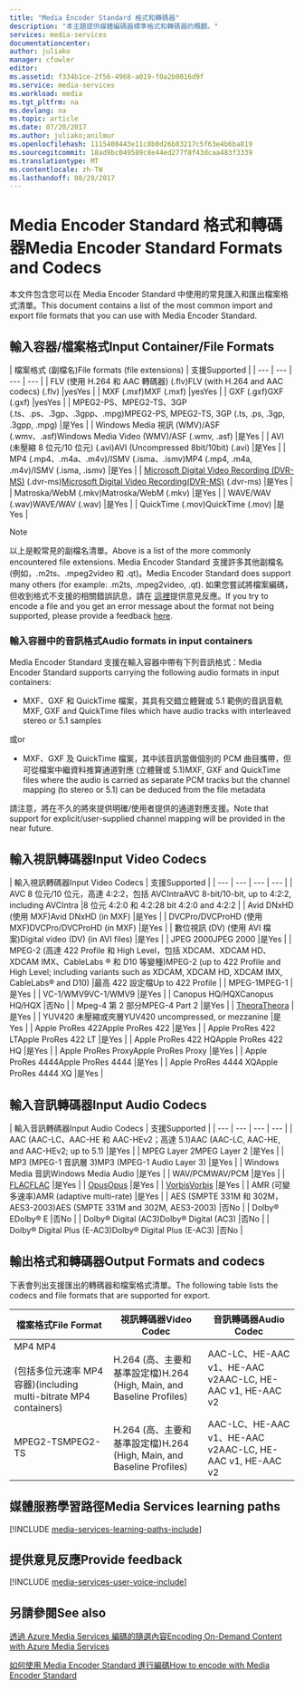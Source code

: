 ```yaml
---
title: "Media Encoder Standard 格式和轉碼器"
description: "本主題提供媒體編碼器標準格式和轉碼器的概觀。"
services: media-services
documentationcenter: 
author: juliako
manager: cfowler
editor: 
ms.assetid: f334b1ce-2f56-4968-a019-f0a2b0016d9f
ms.service: media-services
ms.workload: media
ms.tgt_pltfrm: na
ms.devlang: na
ms.topic: article
ms.date: 07/20/2017
ms.author: juliako;anilmur
ms.openlocfilehash: 1115408443e11c8b0d26b83217c5f63e4b6ba819
ms.sourcegitcommit: 18ad9bc049589c8e44ed277f8f43dcaa483f3339
ms.translationtype: MT
ms.contentlocale: zh-TW
ms.lasthandoff: 08/29/2017
---
```

# <a name="media-encoder-standard-formats-and-codecs"></a><span data-ttu-id="42308-103">Media Encoder Standard 格式和轉碼器</span><span class="sxs-lookup"><span data-stu-id="42308-103">Media Encoder Standard Formats and Codecs</span></span>
<span data-ttu-id="42308-104">本文件包含您可以在 Media Encoder Standard 中使用的常見匯入和匯出檔案格式清單。</span><span class="sxs-lookup"><span data-stu-id="42308-104">This document contains a list of the most common import and export file formats that you can use with Media Encoder Standard.</span></span>

## <a name="input-containerfile-formats"></a><span data-ttu-id="42308-105">輸入容器/檔案格式</span><span class="sxs-lookup"><span data-stu-id="42308-105">Input Container/File Formats</span></span>
| <span data-ttu-id="42308-106">檔案格式 (副檔名)</span><span class="sxs-lookup"><span data-stu-id="42308-106">File formats (file extensions)</span></span> | <span data-ttu-id="42308-107">支援</span><span class="sxs-lookup"><span data-stu-id="42308-107">Supported</span></span> |
| --- | --- | --- | --- |
| <span data-ttu-id="42308-108">FLV (使用 H.264 和 AAC 轉碼器) (.flv)</span><span class="sxs-lookup"><span data-stu-id="42308-108">FLV (with H.264 and AAC codecs) (.flv)</span></span> |<span data-ttu-id="42308-109">yes</span><span class="sxs-lookup"><span data-stu-id="42308-109">Yes</span></span> |
| <span data-ttu-id="42308-110">MXF    (.mxf)</span><span class="sxs-lookup"><span data-stu-id="42308-110">MXF    (.mxf)</span></span> |<span data-ttu-id="42308-111">yes</span><span class="sxs-lookup"><span data-stu-id="42308-111">Yes</span></span> |
| <span data-ttu-id="42308-112">GXF    (.gxf)</span><span class="sxs-lookup"><span data-stu-id="42308-112">GXF    (.gxf)</span></span> |<span data-ttu-id="42308-113">yes</span><span class="sxs-lookup"><span data-stu-id="42308-113">Yes</span></span> |
| <span data-ttu-id="42308-114">MPEG2-PS、MPEG2-TS、3GP (.ts、.ps、.3gp、.3gpp、.mpg)</span><span class="sxs-lookup"><span data-stu-id="42308-114">MPEG2-PS, MPEG2-TS, 3GP (.ts, .ps, .3gp, .3gpp, .mpg)</span></span> |<span data-ttu-id="42308-115">是</span><span class="sxs-lookup"><span data-stu-id="42308-115">Yes</span></span> |
| <span data-ttu-id="42308-116">Windows Media 視訊 (WMV)/ASF (.wmv、.asf)</span><span class="sxs-lookup"><span data-stu-id="42308-116">Windows Media Video (WMV)/ASF (.wmv, .asf)</span></span> |<span data-ttu-id="42308-117">是</span><span class="sxs-lookup"><span data-stu-id="42308-117">Yes</span></span> |
| <span data-ttu-id="42308-118">AVI (未壓縮 8 位元/10 位元) (.avi)</span><span class="sxs-lookup"><span data-stu-id="42308-118">AVI (Uncompressed 8bit/10bit) (.avi)</span></span> |<span data-ttu-id="42308-119">是</span><span class="sxs-lookup"><span data-stu-id="42308-119">Yes</span></span> |
| <span data-ttu-id="42308-120">MP4 (.mp4、.m4a、.m4v)/ISMV (.isma、.ismv)</span><span class="sxs-lookup"><span data-stu-id="42308-120">MP4 (.mp4, .m4a, .m4v)/ISMV (.isma, .ismv)</span></span> |<span data-ttu-id="42308-121">是</span><span class="sxs-lookup"><span data-stu-id="42308-121">Yes</span></span> |
| <span data-ttu-id="42308-122">[Microsoft Digital Video Recording (DVR-MS)](https://msdn.microsoft.com/library/windows/desktop/dd692984) (.dvr-ms)</span><span class="sxs-lookup"><span data-stu-id="42308-122">[Microsoft Digital Video Recording(DVR-MS)](https://msdn.microsoft.com/library/windows/desktop/dd692984) (.dvr-ms)</span></span> |<span data-ttu-id="42308-123">是</span><span class="sxs-lookup"><span data-stu-id="42308-123">Yes</span></span> |
| <span data-ttu-id="42308-124">Matroska/WebM (.mkv)</span><span class="sxs-lookup"><span data-stu-id="42308-124">Matroska/WebM (.mkv)</span></span> |<span data-ttu-id="42308-125">是</span><span class="sxs-lookup"><span data-stu-id="42308-125">Yes</span></span> |
| <span data-ttu-id="42308-126">WAVE/WAV (.wav)</span><span class="sxs-lookup"><span data-stu-id="42308-126">WAVE/WAV (.wav)</span></span> |<span data-ttu-id="42308-127">是</span><span class="sxs-lookup"><span data-stu-id="42308-127">Yes</span></span> |
| <span data-ttu-id="42308-128">QuickTime (.mov)</span><span class="sxs-lookup"><span data-stu-id="42308-128">QuickTime (.mov)</span></span> |<span data-ttu-id="42308-129">是</span><span class="sxs-lookup"><span data-stu-id="42308-129">Yes</span></span> |

> [!NOTE]
> <span data-ttu-id="42308-130">以上是較常見的副檔名清單。</span><span class="sxs-lookup"><span data-stu-id="42308-130">Above is a list of the more commonly encountered file extensions.</span></span> <span data-ttu-id="42308-131">Media Encoder Standard 支援許多其他副檔名 (例如，.m2ts、.mpeg2video 和 .qt)。</span><span class="sxs-lookup"><span data-stu-id="42308-131">Media Encoder Standard does support many others (for example: .m2ts, .mpeg2video, .qt).</span></span> <span data-ttu-id="42308-132">如果您嘗試將檔案編碼，但收到格式不支援的相關錯誤訊息，請在 [這裡](https://feedback.azure.com/forums/169396-media-services/category/144411-encoding-and-processing/)提供意見反應。</span><span class="sxs-lookup"><span data-stu-id="42308-132">If you try to encode a file and you get an error message about the format not being supported, please provide a feedback [here](https://feedback.azure.com/forums/169396-media-services/category/144411-encoding-and-processing/).</span></span>
> 
> 

### <a name="audio-formats-in-input-containers"></a><span data-ttu-id="42308-133">輸入容器中的音訊格式</span><span class="sxs-lookup"><span data-stu-id="42308-133">Audio formats in input containers</span></span>
<span data-ttu-id="42308-134">Media Encoder Standard 支援在輸入容器中帶有下列音訊格式：</span><span class="sxs-lookup"><span data-stu-id="42308-134">Media Encoder Standard supports carrying the following audio formats in input containers:</span></span>

* <span data-ttu-id="42308-135">MXF、GXF 和 QuickTime 檔案，其具有交錯立體聲或 5.1 範例的音訊音軌</span><span class="sxs-lookup"><span data-stu-id="42308-135">MXF, GXF and QuickTime files which have audio tracks with interleaved stereo or 5.1 samples</span></span>

<span data-ttu-id="42308-136">或</span><span class="sxs-lookup"><span data-stu-id="42308-136">or</span></span>

* <span data-ttu-id="42308-137">MXF、GXF 及 QuickTime 檔案，其中該音訊當做個別的 PCM 曲目攜帶，但可從檔案中繼資料推算通道對應 (立體聲或 5.1)</span><span class="sxs-lookup"><span data-stu-id="42308-137">MXF, GXF and QuickTime files where the audio is carried as separate PCM tracks but the channel mapping (to stereo or 5.1) can be deduced from the file metadata</span></span>

<span data-ttu-id="42308-138">請注意，將在不久的將來提供明確/使用者提供的通道對應支援。</span><span class="sxs-lookup"><span data-stu-id="42308-138">Note that support for explicit/user-supplied channel mapping will be provided in the near future.</span></span>

## <a name="input-video-codecs"></a><span data-ttu-id="42308-139">輸入視訊轉碼器</span><span class="sxs-lookup"><span data-stu-id="42308-139">Input Video Codecs</span></span>
| <span data-ttu-id="42308-140">輸入視訊轉碼器</span><span class="sxs-lookup"><span data-stu-id="42308-140">Input Video Codecs</span></span> | <span data-ttu-id="42308-141">支援</span><span class="sxs-lookup"><span data-stu-id="42308-141">Supported</span></span> |
| --- | --- | --- | --- |
| <span data-ttu-id="42308-142">AVC 8 位元/10 位元，高達 4:2:2，包括 AVCIntra</span><span class="sxs-lookup"><span data-stu-id="42308-142">AVC 8-bit/10-bit, up to 4:2:2, including AVCIntra</span></span> |<span data-ttu-id="42308-143">8 位元 4:2:0 和 4:2:2</span><span class="sxs-lookup"><span data-stu-id="42308-143">8 bit 4:2:0 and 4:2:2</span></span> |
| <span data-ttu-id="42308-144">Avid DNxHD (使用 MXF)</span><span class="sxs-lookup"><span data-stu-id="42308-144">Avid DNxHD (in MXF)</span></span> |<span data-ttu-id="42308-145">是</span><span class="sxs-lookup"><span data-stu-id="42308-145">Yes</span></span> |
| <span data-ttu-id="42308-146">DVCPro/DVCProHD (使用 MXF)</span><span class="sxs-lookup"><span data-stu-id="42308-146">DVCPro/DVCProHD (in MXF)</span></span> |<span data-ttu-id="42308-147">是</span><span class="sxs-lookup"><span data-stu-id="42308-147">Yes</span></span> |
| <span data-ttu-id="42308-148">數位視訊 (DV) (使用 AVI 檔案)</span><span class="sxs-lookup"><span data-stu-id="42308-148">Digital video (DV) (in AVI files)</span></span> |<span data-ttu-id="42308-149">是</span><span class="sxs-lookup"><span data-stu-id="42308-149">Yes</span></span> |
| <span data-ttu-id="42308-150">JPEG 2000</span><span class="sxs-lookup"><span data-stu-id="42308-150">JPEG 2000</span></span> |<span data-ttu-id="42308-151">是</span><span class="sxs-lookup"><span data-stu-id="42308-151">Yes</span></span> |
| <span data-ttu-id="42308-152">MPEG-2 (高達 422 Profile 和 High Level，包括 XDCAM、XDCAM HD、XDCAM IMX、CableLabs ® 和 D10 等變種)</span><span class="sxs-lookup"><span data-stu-id="42308-152">MPEG-2 (up to 422 Profile and High Level; including variants such as XDCAM, XDCAM HD, XDCAM IMX, CableLabs® and D10)</span></span> |<span data-ttu-id="42308-153">最高 422 設定檔</span><span class="sxs-lookup"><span data-stu-id="42308-153">Up to 422 Profile</span></span> |
| <span data-ttu-id="42308-154">MPEG-1</span><span class="sxs-lookup"><span data-stu-id="42308-154">MPEG-1</span></span> |<span data-ttu-id="42308-155">是</span><span class="sxs-lookup"><span data-stu-id="42308-155">Yes</span></span> |
| <span data-ttu-id="42308-156">VC-1/WMV9</span><span class="sxs-lookup"><span data-stu-id="42308-156">VC-1/WMV9</span></span> |<span data-ttu-id="42308-157">是</span><span class="sxs-lookup"><span data-stu-id="42308-157">Yes</span></span> |
| <span data-ttu-id="42308-158">Canopus HQ/HQX</span><span class="sxs-lookup"><span data-stu-id="42308-158">Canopus HQ/HQX</span></span> |<span data-ttu-id="42308-159">否</span><span class="sxs-lookup"><span data-stu-id="42308-159">No</span></span> |
| <span data-ttu-id="42308-160">Mpeg-4 第 2 部分</span><span class="sxs-lookup"><span data-stu-id="42308-160">MPEG-4 Part 2</span></span> |<span data-ttu-id="42308-161">是</span><span class="sxs-lookup"><span data-stu-id="42308-161">Yes</span></span> |
| [<span data-ttu-id="42308-162">Theora</span><span class="sxs-lookup"><span data-stu-id="42308-162">Theora</span></span>](https://en.wikipedia.org/wiki/Theora) |<span data-ttu-id="42308-163">是</span><span class="sxs-lookup"><span data-stu-id="42308-163">Yes</span></span> |
| <span data-ttu-id="42308-164">YUV420 未壓縮或夾層</span><span class="sxs-lookup"><span data-stu-id="42308-164">YUV420 uncompressed, or mezzanine</span></span> |<span data-ttu-id="42308-165">是</span><span class="sxs-lookup"><span data-stu-id="42308-165">Yes</span></span> |
| <span data-ttu-id="42308-166">Apple ProRes 422</span><span class="sxs-lookup"><span data-stu-id="42308-166">Apple ProRes 422</span></span> |<span data-ttu-id="42308-167">是</span><span class="sxs-lookup"><span data-stu-id="42308-167">Yes</span></span> |
| <span data-ttu-id="42308-168">Apple ProRes 422 LT</span><span class="sxs-lookup"><span data-stu-id="42308-168">Apple ProRes 422 LT</span></span> |<span data-ttu-id="42308-169">是</span><span class="sxs-lookup"><span data-stu-id="42308-169">Yes</span></span> |
| <span data-ttu-id="42308-170">Apple ProRes 422 HQ</span><span class="sxs-lookup"><span data-stu-id="42308-170">Apple ProRes 422 HQ</span></span> |<span data-ttu-id="42308-171">是</span><span class="sxs-lookup"><span data-stu-id="42308-171">Yes</span></span> |
| <span data-ttu-id="42308-172">Apple ProRes Proxy</span><span class="sxs-lookup"><span data-stu-id="42308-172">Apple ProRes Proxy</span></span> |<span data-ttu-id="42308-173">是</span><span class="sxs-lookup"><span data-stu-id="42308-173">Yes</span></span> |
| <span data-ttu-id="42308-174">Apple ProRes 4444</span><span class="sxs-lookup"><span data-stu-id="42308-174">Apple ProRes 4444</span></span> |<span data-ttu-id="42308-175">是</span><span class="sxs-lookup"><span data-stu-id="42308-175">Yes</span></span> |
| <span data-ttu-id="42308-176">Apple ProRes 4444 XQ</span><span class="sxs-lookup"><span data-stu-id="42308-176">Apple ProRes 4444 XQ</span></span> |<span data-ttu-id="42308-177">是</span><span class="sxs-lookup"><span data-stu-id="42308-177">Yes</span></span> |

## <a name="input-audio-codecs"></a><span data-ttu-id="42308-178">輸入音訊轉碼器</span><span class="sxs-lookup"><span data-stu-id="42308-178">Input Audio Codecs</span></span>
| <span data-ttu-id="42308-179">輸入音訊轉碼器</span><span class="sxs-lookup"><span data-stu-id="42308-179">Input Audio Codecs</span></span> | <span data-ttu-id="42308-180">支援</span><span class="sxs-lookup"><span data-stu-id="42308-180">Supported</span></span> |
| --- | --- | --- | --- |
| <span data-ttu-id="42308-181">AAC (AAC-LC、AAC-HE 和 AAC-HEv2；高達 5.1)</span><span class="sxs-lookup"><span data-stu-id="42308-181">AAC (AAC-LC, AAC-HE, and AAC-HEv2; up to 5.1)</span></span> |<span data-ttu-id="42308-182">是</span><span class="sxs-lookup"><span data-stu-id="42308-182">Yes</span></span> |
| <span data-ttu-id="42308-183">MPEG Layer 2</span><span class="sxs-lookup"><span data-stu-id="42308-183">MPEG Layer 2</span></span> |<span data-ttu-id="42308-184">是</span><span class="sxs-lookup"><span data-stu-id="42308-184">Yes</span></span> |
| <span data-ttu-id="42308-185">MP3 (MPEG-1 音訊層 3)</span><span class="sxs-lookup"><span data-stu-id="42308-185">MP3 (MPEG-1 Audio Layer 3)</span></span> |<span data-ttu-id="42308-186">是</span><span class="sxs-lookup"><span data-stu-id="42308-186">Yes</span></span> |
| <span data-ttu-id="42308-187">Windows Media 音訊</span><span class="sxs-lookup"><span data-stu-id="42308-187">Windows Media Audio</span></span> |<span data-ttu-id="42308-188">是</span><span class="sxs-lookup"><span data-stu-id="42308-188">Yes</span></span> |
| <span data-ttu-id="42308-189">WAV/PCM</span><span class="sxs-lookup"><span data-stu-id="42308-189">WAV/PCM</span></span> |<span data-ttu-id="42308-190">是</span><span class="sxs-lookup"><span data-stu-id="42308-190">Yes</span></span> |
| <span data-ttu-id="42308-191">[FLAC](https://en.wikipedia.org/wiki/FLAC)</a></span><span class="sxs-lookup"><span data-stu-id="42308-191">[FLAC](https://en.wikipedia.org/wiki/FLAC)</a></span></span> |<span data-ttu-id="42308-192">是</span><span class="sxs-lookup"><span data-stu-id="42308-192">Yes</span></span> |
| [<span data-ttu-id="42308-193">Opus</span><span class="sxs-lookup"><span data-stu-id="42308-193">Opus</span></span>](http://go.microsoft.com/fwlink/?LinkId=822667) |<span data-ttu-id="42308-194">是</span><span class="sxs-lookup"><span data-stu-id="42308-194">Yes</span></span> |
| <span data-ttu-id="42308-195">[Vorbis](https://en.wikipedia.org/wiki/Vorbis)</a></span><span class="sxs-lookup"><span data-stu-id="42308-195">[Vorbis](https://en.wikipedia.org/wiki/Vorbis)</a></span></span> |<span data-ttu-id="42308-196">是</span><span class="sxs-lookup"><span data-stu-id="42308-196">Yes</span></span> |
| <span data-ttu-id="42308-197">AMR (可變多速率)</span><span class="sxs-lookup"><span data-stu-id="42308-197">AMR (adaptive multi-rate)</span></span> |<span data-ttu-id="42308-198">是</span><span class="sxs-lookup"><span data-stu-id="42308-198">Yes</span></span> |
| <span data-ttu-id="42308-199">AES (SMPTE 331M 和 302M，AES3-2003)</span><span class="sxs-lookup"><span data-stu-id="42308-199">AES (SMPTE 331M and 302M, AES3-2003)</span></span> |<span data-ttu-id="42308-200">否</span><span class="sxs-lookup"><span data-stu-id="42308-200">No</span></span> |
| <span data-ttu-id="42308-201">Dolby® E</span><span class="sxs-lookup"><span data-stu-id="42308-201">Dolby® E</span></span> |<span data-ttu-id="42308-202">否</span><span class="sxs-lookup"><span data-stu-id="42308-202">No</span></span> |
| <span data-ttu-id="42308-203">Dolby® Digital (AC3)</span><span class="sxs-lookup"><span data-stu-id="42308-203">Dolby® Digital (AC3)</span></span> |<span data-ttu-id="42308-204">否</span><span class="sxs-lookup"><span data-stu-id="42308-204">No</span></span> |
| <span data-ttu-id="42308-205">Dolby® Digital Plus (E-AC3)</span><span class="sxs-lookup"><span data-stu-id="42308-205">Dolby® Digital Plus (E-AC3)</span></span> |<span data-ttu-id="42308-206">否</span><span class="sxs-lookup"><span data-stu-id="42308-206">No</span></span> |

## <a name="output-formats-and-codecs"></a><span data-ttu-id="42308-207">輸出格式和轉碼器</span><span class="sxs-lookup"><span data-stu-id="42308-207">Output Formats and codecs</span></span>
<span data-ttu-id="42308-208">下表會列出支援匯出的轉碼器和檔案格式清單。</span><span class="sxs-lookup"><span data-stu-id="42308-208">The following table lists the codecs and file formats that are supported for export.</span></span>

| <span data-ttu-id="42308-209">檔案格式</span><span class="sxs-lookup"><span data-stu-id="42308-209">File Format</span></span> | <span data-ttu-id="42308-210">視訊轉碼器</span><span class="sxs-lookup"><span data-stu-id="42308-210">Video Codec</span></span> | <span data-ttu-id="42308-211">音訊轉碼器</span><span class="sxs-lookup"><span data-stu-id="42308-211">Audio Codec</span></span> |
| --- | --- | --- |
| <span data-ttu-id="42308-212">MP4 </span><span class="sxs-lookup"><span data-stu-id="42308-212">MP4</span></span> <br/><br/><span data-ttu-id="42308-213">(包括多位元速率 MP4 容器)</span><span class="sxs-lookup"><span data-stu-id="42308-213">(including multi-bitrate MP4 containers)</span></span> |<span data-ttu-id="42308-214">H.264 (高、主要和基準設定檔)</span><span class="sxs-lookup"><span data-stu-id="42308-214">H.264 (High, Main, and Baseline Profiles)</span></span> |<span data-ttu-id="42308-215">AAC-LC、HE-AAC v1、HE-AAC v2</span><span class="sxs-lookup"><span data-stu-id="42308-215">AAC-LC, HE-AAC v1, HE-AAC v2</span></span> |
| <span data-ttu-id="42308-216">MPEG2-TS</span><span class="sxs-lookup"><span data-stu-id="42308-216">MPEG2-TS</span></span> |<span data-ttu-id="42308-217">H.264 (高、主要和基準設定檔)</span><span class="sxs-lookup"><span data-stu-id="42308-217">H.264 (High, Main, and Baseline Profiles)</span></span> |<span data-ttu-id="42308-218">AAC-LC、HE-AAC v1、HE-AAC v2</span><span class="sxs-lookup"><span data-stu-id="42308-218">AAC-LC, HE-AAC v1, HE-AAC v2</span></span> |

## <a name="media-services-learning-paths"></a><span data-ttu-id="42308-219">媒體服務學習路徑</span><span class="sxs-lookup"><span data-stu-id="42308-219">Media Services learning paths</span></span>
[!INCLUDE [media-services-learning-paths-include](../../includes/media-services-learning-paths-include.md)]

## <a name="provide-feedback"></a><span data-ttu-id="42308-220">提供意見反應</span><span class="sxs-lookup"><span data-stu-id="42308-220">Provide feedback</span></span>
[!INCLUDE [media-services-user-voice-include](../../includes/media-services-user-voice-include.md)]

## <a name="see-also"></a><span data-ttu-id="42308-221">另請參閱</span><span class="sxs-lookup"><span data-stu-id="42308-221">See also</span></span>
[<span data-ttu-id="42308-222">透過 Azure Media Services 編碼的隨選內容</span><span class="sxs-lookup"><span data-stu-id="42308-222">Encoding On-Demand Content with Azure Media Services</span></span>](media-services-encode-asset.md)

[<span data-ttu-id="42308-223">如何使用 Media Encoder Standard 進行編碼</span><span class="sxs-lookup"><span data-stu-id="42308-223">How to encode with Media Encoder Standard</span></span>](media-services-dotnet-encode-with-media-encoder-standard.md)

